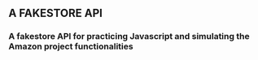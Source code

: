 ## A FAKESTORE API


### A fakestore API for practicing Javascript and simulating the Amazon project functionalities
